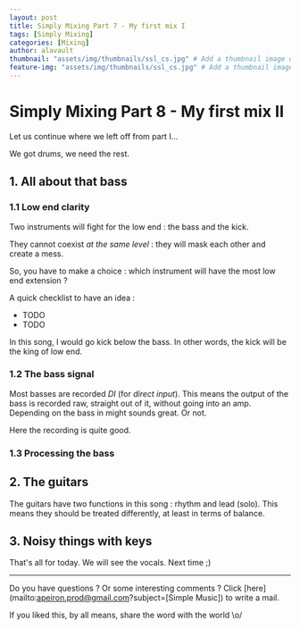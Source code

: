 ```yaml
---
layout: post
title: Simply Mixing Part 7 - My first mix I
tags: [Simply Mixing]
categories: [Mixing]
author: alavault
thumbnail: "assets/img/thumbnails/ssl_cs.jpg" # Add a thumbnail image on blog view
feature-img: "assets/img/thumbnails/ssl_cs.jpg" # Add a thumbnail image on blog view
---
```


# Simply Mixing Part 8 - My first mix II

Let us continue where we left off from part I...

We got drums, we need the rest.

## 1. All about that bass

### 1.1 Low end clarity

Two instruments will fight for the low end : the bass and the kick.

They cannot coexist *at the same level* : they will mask each other and create a mess.

So, you have to make a choice : which instrument will have the most low end extension ?

A quick checklist to have an idea :

* TODO
* TODO

In this song, I would go kick below the bass. In other words, the kick will be the king of low end.

### 1.2 The bass signal

Most basses are recorded *DI* (for *direct input*). This means the output of the bass is recorded raw, straight out of it, without going into an amp. Depending on the bass in might sounds great. Or not.

Here the recording is quite good.

### 1.3 Processing the bass

## 2. The guitars

The guitars have two functions in this song : rhythm and lead (solo). This means they should be treated differently, at least in terms of balance.

## 3. Noisy things with keys



That's all for today. We will see the vocals. Next time ;)

---

Do you have questions ? Or some interesting comments ? Click [here](mailto:apeiron.prod@gmail.com?subject=[Simple Music]) to write a mail.

If you liked this, by all means, share the word with the world \o/
